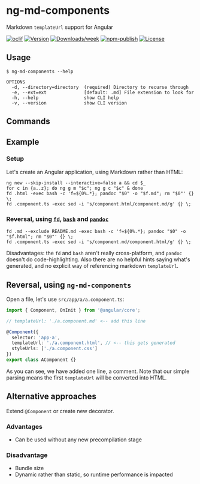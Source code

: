 ng-md-components
================

Markdown `templateUrl` support for Angular

[![oclif](https://img.shields.io/badge/cli-oclif-brightgreen.svg)](https://oclif.io)
[![Version](https://img.shields.io/npm/v/ng-md-components.svg)](https://npmjs.org/package/ng-md-components)
[![Downloads/week](https://img.shields.io/npm/dw/ng-md-components.svg)](https://npmjs.org/package/ng-md-components)
[![npm-publish](https://github.com/SamuelMarks/ng-md-components/workflows/npm-publish/badge.svg)](https://github.com/SamuelMarks/ng-md-components/actions)
[![License](https://img.shields.io/npm/l/ng-md-components.svg)](https://github.com/SamuelMarks/ng-md-components/blob/master/package.json)

<!-- toc -->
## Usage

    $ ng-md-components --help

    OPTIONS
      -d, --directory=directory  (required) Directory to recurse through
      -e, --ext=ext              [default: .md] File extension to look for
      -h, --help                 show CLI help
      -v, --version              show CLI version

## Commands
<!-- commands -->


## Example

### Setup
Let's create an Angular application, using Markdown rather than HTML:

    ng new --skip-install --interactive=false a && cd $_
    for c in {a..z}; do ng g m "$c"; ng g c "$c" & done
    fd .html -exec bash -c 'f=${0%.*}; pandoc "$0" -o "$f.md"; rm "$0"' {} \;
    fd .component.ts -exec sed -i 's/component.html/component.md/g' {} \;

### Reversal, using [`fd`](https://github.com/sharkdp/fd), [`bash`](https://www.gnu.org/software/bash) and [`pandoc`](https://pandoc.org)

    fd .md --exclude README.md -exec bash -c 'f=${0%.*}; pandoc "$0" -o "$f.html"; rm "$0"' {} \;
    fd .component.ts -exec sed -i 's/component.md/component.html/g' {} \;

Disadvantages: the `fd` and `bash` aren't really cross-platform, and `pandoc` doesn't do code-highlighting. Also there are no helpful hints saying what's generated, and no explicit way of referencing markdown `templateUrl`.

## Reversal, using `ng-md-components`

Open a file, let's use `src/app/a/a.component.ts`:

```TypeScript
import { Component, OnInit } from '@angular/core';

// templateUrl: './a.component.md' <-- add this line

@Component({
  selector: 'app-a',
  templateUrl: './a.component.html', // <-- this gets generated
  styleUrls: ['./a.component.css']
})
export class AComponent {}
```

As you can see, we have added one line, a comment. Note that our simple parsing means the first `templateUrl` will be converted into HTML.

## Alternative approaches

Extend `@Component` or create new decorator.

### Advantages
- Can be used without any new precompilation stage

### Disadvantage
- Bundle size
- Dynamic rather than static, so runtime performance is impacted
